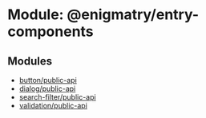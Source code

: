 # Module: @enigmatry/entry-components

## Modules

- [button/public-api](button_public_api.md)
- [dialog/public-api](dialog_public_api.md)
- [search-filter/public-api](search_filter_public_api.md)
- [validation/public-api](validation_public_api.md)

